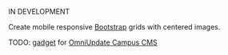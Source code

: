 IN DEVELOPMENT

Create mobile responsive [Bootstrap][1] grids with centered images.

TODO: [gadget][2] for [OmniUpdate Campus CMS][3]

[1]:http://getbootstrap.com/
[2]:https://github.com/omniupdate/gadget-starter
[3]:http://omniupdate.com/products/oucampus/
